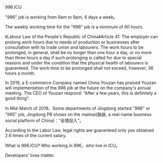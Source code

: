 996.ICU

"996" job is working from 9am to 9pm, 6 days a week。

The weekly working time for the "996" job is a minimum of 60 hours.

《Labour Law of the People's Republic of China》Article 41:
The employer can prolong work hours due to needs of production or businesses after consultation with its trade union and labourers. The work hours to be prolonged, in general, shall be no longer than one hour a day, or no more than three hours a day if such prolonging is called for due to special reasons and under the condition that the physical health of labourers is guaranteed. The work time to be prolonged shall not exceed, however, 36 hours a month. 

In 2019, a E-commerce Company named China Youzan has praised Youzan will implementation of the 996 job at the future on the company's annual meeting. The CEO of Youzan respond: "After a few years, this is definitely a good thing".

In Mid-March of 2019，Some departments of Jingdong started "996" or "995" job, Jingdong PR shows on the maimai(脉脉, a real-name business social platform of China)：“全情投入”。

According to the Labor Law, legal rights are guaranteed only you obtained 2.6 times of the current salary.

What is 996.ICU? Who working in 996，who live in ICU。

Developers' lives matter.
